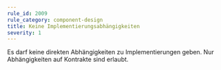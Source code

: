 ```yaml
---
rule_id: 2009
rule_category: component-design
title: Keine Implementierungsabhängigkeiten
severity: 1
---
```

Es darf keine direkten Abhängigkeiten zu Implementierungen geben. Nur Abhängigkeiten auf Kontrakte sind erlaubt. 

